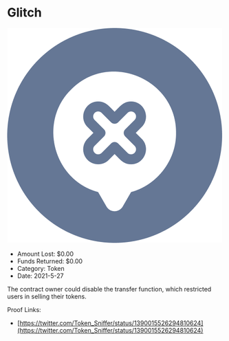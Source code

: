 # Glitch
![Glitch](/rektimages/Glitch.png)
- Amount Lost: $0.00
- Funds Returned: $0.00
- Category: Token
- Date: 2021-5-27

The contract owner could disable the transfer function, which restricted users in selling their tokens.


Proof Links:
- [https://twitter.com/Token_Sniffer/status/1390015526294810624](https://twitter.com/Token_Sniffer/status/1390015526294810624)


